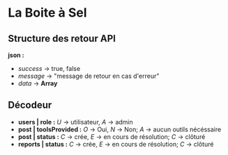 # La Boite à Sel

## Structure des retour API
**json :**
- *success* -> true, false
- *message* -> "message de retour en cas d'erreur"
- *data* -> __Array__

## Décodeur
- **users | role :** *U* -> utilisateur, *A* -> admin
- **post | toolsProvided :** *O* -> Oui, *N* -> Non; *A* -> aucun outils nécéssaire
- **post | status :** *C* -> crée, *E* -> en cours de résolution; *C* -> clôturé
- **reports | status :** *C* -> crée, *E* -> en cours de résolution; *C* -> clôturé
